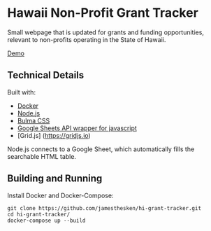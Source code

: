# Hawaii Non-Profit Grant Tracker
Small webpage that is updated for grants and funding opportunities, relevant to non-profits operating in the State of Hawaii.

[Demo](https://hi-grant-tracker.herokuapp.com)

## Technical Details
Built with:
* [Docker](https://www.docker.com)
* [Node.js](https://nodejs.org/en/)
* [Bulma CSS](https://bulma.io)
* [Google Sheets API wrapper for javascript](https://github.com/theoephraim/node-google-spreadsheet)
* [Grid.js] (https://gridjs.io)

Node.js connects to a Google Sheet, which automatically fills the searchable HTML table.

## Building and Running
Install Docker and Docker-Compose:
```
git clone https://github.com/jamesthesken/hi-grant-tracker.git
cd hi-grant-tracker/
docker-compose up --build
```